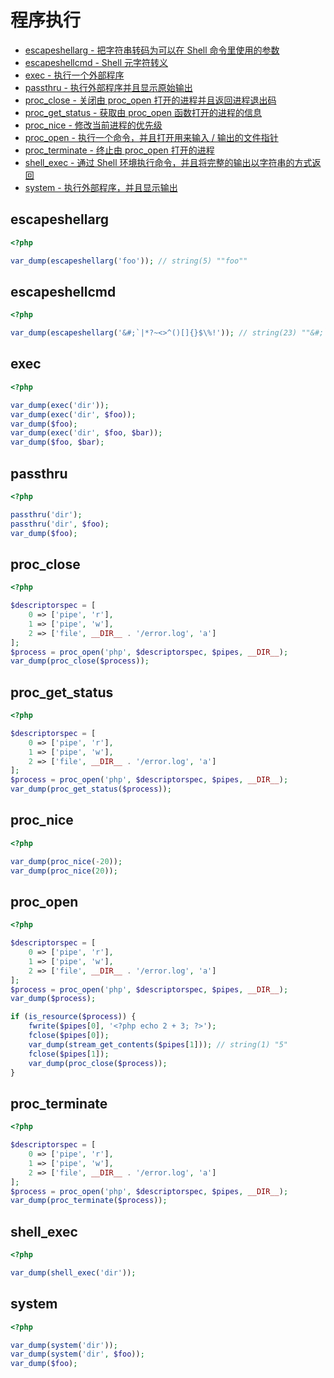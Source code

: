 # 程序执行

* [escapeshellarg - 把字符串转码为可以在 Shell 命令里使用的参数](#escapeshellarg)
* [escapeshellcmd - Shell 元字符转义](#escapeshellcmd)
* [exec - 执行一个外部程序](#exec)
* [passthru - 执行外部程序并且显示原始输出](#passthru)
* [proc_close - 关闭由 proc_open 打开的进程并且返回进程退出码](#procclose)
* [proc_get_status - 获取由 proc_open 函数打开的进程的信息](#procgetstatus)
* [proc_nice - 修改当前进程的优先级](#procnice)
* [proc_open - 执行一个命令，并且打开用来输入 / 输出的文件指针](#procopen)
* [proc_terminate - 终止由 proc_open 打开的进程](#procterminate)
* [shell_exec - 通过 Shell 环境执行命令，并且将完整的输出以字符串的方式返回](#shellexec)
* [system - 执行外部程序，并且显示输出](#system)

## escapeshellarg

```php
<?php

var_dump(escapeshellarg('foo')); // string(5) ""foo""

```

## escapeshellcmd

```php
<?php

var_dump(escapeshellarg('&#;`|*?~<>^()[]{}$\%!')); // string(23) ""&#;`|*?~<>^()[]{}$\  ""

```

## exec

```php
<?php

var_dump(exec('dir'));
var_dump(exec('dir', $foo));
var_dump($foo);
var_dump(exec('dir', $foo, $bar));
var_dump($foo, $bar);

```

## passthru

```php
<?php

passthru('dir');
passthru('dir', $foo);
var_dump($foo);

```

## proc_close

```php
<?php

$descriptorspec = [
    0 => ['pipe', 'r'],
    1 => ['pipe', 'w'],
    2 => ['file', __DIR__ . '/error.log', 'a']
];
$process = proc_open('php', $descriptorspec, $pipes, __DIR__);
var_dump(proc_close($process));

```

## proc_get_status

```php
<?php

$descriptorspec = [
    0 => ['pipe', 'r'],
    1 => ['pipe', 'w'],
    2 => ['file', __DIR__ . '/error.log', 'a']
];
$process = proc_open('php', $descriptorspec, $pipes, __DIR__);
var_dump(proc_get_status($process));

```

## proc_nice

```php
<?php

var_dump(proc_nice(-20));
var_dump(proc_nice(20));

```

## proc_open

```php
<?php

$descriptorspec = [
    0 => ['pipe', 'r'],
    1 => ['pipe', 'w'],
    2 => ['file', __DIR__ . '/error.log', 'a']
];
$process = proc_open('php', $descriptorspec, $pipes, __DIR__);
var_dump($process);

if (is_resource($process)) {
    fwrite($pipes[0], '<?php echo 2 + 3; ?>');
    fclose($pipes[0]);
    var_dump(stream_get_contents($pipes[1])); // string(1) "5"
    fclose($pipes[1]);
    var_dump(proc_close($process));
}

```

## proc_terminate

```php
<?php

$descriptorspec = [
    0 => ['pipe', 'r'],
    1 => ['pipe', 'w'],
    2 => ['file', __DIR__ . '/error.log', 'a']
];
$process = proc_open('php', $descriptorspec, $pipes, __DIR__);
var_dump(proc_terminate($process));

```

## shell_exec

```php
<?php

var_dump(shell_exec('dir'));

```

## system

```php
<?php

var_dump(system('dir'));
var_dump(system('dir', $foo));
var_dump($foo);

```

